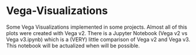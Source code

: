 # Vega-Visualizations
Some Vega Visualizations implemented in some projects.
Almost all of this plots were created with Vega v2.
There is a Jupyter Notebook (Vega v2 vs Vega v3.ipynb) which is a (VERY) little comparison of Vega v2 and Vega v3. This notebook will be actualized when will be possible. 